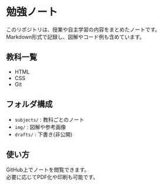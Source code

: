 # 勉強ノート
このリポジトリは、授業や自主学習の内容をまとめたノートです。  
Markdown形式で記録し、図解やコード例も含めています。

## 教科一覧
- HTML
- CSS
- Git

## フォルダ構成
- `subjects/` : 教科ごとのノート
- `img/` : 図解や参考画像
- `drafts/` : 下書き(非公開)

## 使い方
GitHub上でノートを閲覧できます。  
必要に応じてPDF化や印刷も可能です。